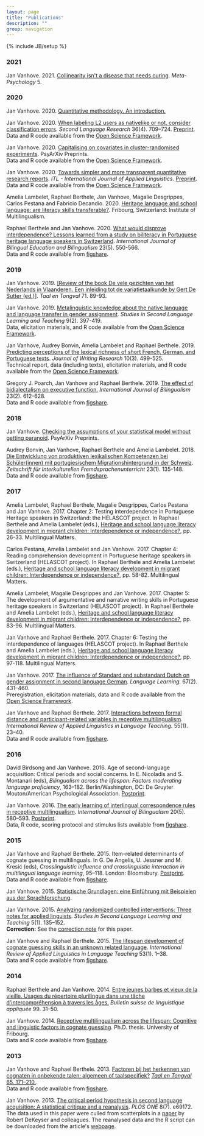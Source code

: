 ```yaml
---
layout: page
title: "Publications"
description: ""
group: navigation
---
```

{% include JB/setup %}

<div id = "pub">

<h3>2021</h3>

<p>Jan Vanhove. 2021.
<a href="https://doi.org/10.15626/MP.2021.2548">Collinearity isn't a disease that needs curing</a>.
<i>Meta-Psychology</i> 5.</p>

<h3>2020</h3>

<p>Jan Vanhove. 2020.
<a href="https://homeweb.unifr.ch/VanhoveJ/Pub/QuantMeth.pdf">Quantitative methodology. An introduction.</a></p>

<p>Jan Vanhove. 2020.
<a href="https://doi.org/10.1177/0267658319827055">When labeling L2 users as nativelike or not, consider classification errors</a>.
<i>Second Language Research</i> 36(4). 709&ndash;724.
<a href="https://doc.rero.ch/record/324140">Preprint</a>.<br />
Data and R code available from the <a href="https://osf.io/pxefv/">Open Science Framework</a>.
</p>

<p>Jan Vanhove. 2020.
<a href="https://doi.org/10.31234/osf.io/ef4zc">Capitalising on covariates in cluster-randomised experiments</a>. PsyArXiv Preprints.<br/>
Data and R code available from the <a href="https://osf.io/wzjra/">Open Science Framework</a>.</p>

<p>Jan Vanhove. 2020. 
<a href="https://doi.org/10.1075/itl.20010.van">Towards simpler and more transparent quantitative research reports</a>. 
<i>ITL - International Journal of Applied Linguistics.</i> <a href="https://doc.rero.ch/record/328689">Preprint</a>.<br /> 
Data and R code available from the <a href="https://osf.io/sg7cv/">Open Science Framework</a>.</p>

<p>Amelia Lambelet, Raphael Berthele, Jan Vanhove, Magalie Desgrippes, Carlos Pestana and Fabricio Decandio. 2020. 
<a href="http://www.institut-mehrsprachigkeit.ch/en/file/895/download?token=cSz47kV0">Heritage language and school language: are literacy skills transferable?</a>.
Fribourg, Switzerland: Institute of Multilingualism.</p>

<p>Raphael Berthele and Jan Vanhove. 2020. 
<a href = "https://dx.doi.org/10.1080/13670050.2017.1385590">What would disprove interdependence? Lessons learned from a study on biliteracy in Portuguese heritage language speakers in Switzerland</a>. 
<i>International Journal of Bilingual Education and Bilingualism</i> 23(5). 550-566.<br />
Data and R code available from <a href = "http://dx.doi.org/10.6084/m9.figshare.4861406">figshare</a>.</p>



<h3>2019</h3>

<p>Jan Vanhove. 2019.
<a href="https://doi.org/10.5117/TET2019.1.BOEK">[Review of the book De vele gezichten van het Nederlands in Vlaanderen. Een inleiding tot de variatietaalkunde by Gert De Sutter (ed.)]</a>.
<i>Taal en Tongval</i> 71. 89-93.

<p>Jan Vanhove. 2019.
<a href="https://homeweb.unifr.ch/VanhoveJ/Pub/papers/Vanhove2019c.pdf">Metalinguistic knowledge about the native language and language transfer in gender assignment</a>.
<i>Studies in Second Language Learning and Teaching</i> 9(2). 397-419.<br />
Data, elicitation materials, and R code available from the <a href="https://osf.io/d7cu2/">Open Science Framework</a>.</p>

<p>Jan Vanhove, Audrey Bonvin, Amelia Lambelet and Raphael Berthele. 2019.
<a href="http://www.jowr.org/abstracts/vol10_3/VanHove_et_al_2019_10_3_abstract.html">Predicting perceptions of the lexical richness of short French, German, and Portuguese texts</a>.
<i>Journal of Writing Research</i> 10(3). 499-525.<br />
Technical report, data (including texts), elicitation materials, and R code available from the <a href="https://osf.io/vw4pc/">Open Science Framework</a>.</p>

<p>Gregory J. Poarch, Jan Vanhove and Raphael Berthele. 2019. 
<a href="https://doi.org/10.1177/1367006918763132">The effect of bidialectalism on executive function.</a> 
<i>International Journal of Bilingualism</i> 23(2). 612-628.<br />
Data and R code available from <a href="http://doi.org/10.6084/m9.figshare.5379448">figshare</a>.</p>



<h3>2018</h3>

<p>Jan Vanhove.
<a href = "https://osf.io/zvawb">Checking the assumptions of your statistical model without getting paranoid</a>.
PsyArXiv Preprints.</p>

<p>Audrey Bonvin, Jan Vanhove, Raphael Berthele and Amelia Lambelet. 2018.
<a href="http://tujournals.ulb.tu-darmstadt.de/index.php/zif/article/view/886">Die Entwicklung von produktiven lexikalischen Kompetenzen bei Schüler(innen) mit portugiesischem Migrationshintergrund in der Schweiz</a>.
<i>Zeitschrift für Interkulturellen Fremdsprachenunterricht</i> 23(1). 135-148.<br />
Data and R code available from <a href="http://dx.doi.org/10.6084/m9.figshare.4578991">figshare</a>.</p>




<h3>2017</h3>

<p>Amelia Lambelet, Raphael Berthele, Magalie Desgrippes, Carlos Pestana and Jan Vanhove. 2017. Chapter 2: Testing interdependence in Portuguese Heritage speakers in Switzerland: the HELASCOT project. In Raphael Berthele and Amelia Lambelet (eds.), <a href="http://www.multilingual-matters.com/display.asp?k=9781783099030">Heritage and school language literacy development in migrant children: Interdependence or independence?</a>, pp. 26-33. Multilingual Matters.</p>

<p>Carlos Pestana, Amelia Lambelet and Jan Vanhove. 2017. Chapter 4: Reading comprehension development in Portuguese heritage speakers in Switzerland (HELASCOT project). In Raphael Berthele and Amelia Lambelet (eds.), <a href="http://www.multilingual-matters.com/display.asp?k=9781783099030">Heritage and school language literacy development in migrant children: Interdependence or independence?</a>, pp. 58-82. Multilingual Matters.</p>

<p>Amelia Lambelet, Magalie Desgrippes and Jan Vanhove. 2017. Chapter 5: The development of argumentative and narrative writing skills in Portuguese heritage speakers in Switzerland (HELASCOT project). In Raphael Berthele and Amelia Lambelet (eds.), <a href="http://www.multilingual-matters.com/display.asp?k=9781783099030">Heritage and school language literacy development in migrant children: Interdependence or independence?</a>, pp. 83-96. Multilingual Matters.</p>

<p>Jan Vanhove and Raphael Berthele. 2017. Chapter 6: Testing the interdependence of languages (HELASCOT project). In Raphael Berthele and Amelia Lambelet (eds.), <a href="http://www.multilingual-matters.com/display.asp?k=9781783099030">Heritage and school language literacy development in migrant children: Interdependence or independence?</a>, pp. 97-118. Multilingual Matters.</p>

<p>Jan Vanhove. 2017. <a href = "https://dx.doi.org/10.1111/lang.12230">The influence of Standard and substandard Dutch on gender assignment in second language German</a>. 
<i>Language Learning</i>. 67(2). 431&ndash;460.<br />
Preregistration, elicitation materials, data and R code available from the <a href = "https://osf.io/5ahzj/">Open Science Framework</a>.</p>

<p>Jan Vanhove and Raphael Berthele. 2017. <a href = "https://doi.org/10.1515/iral-2017-0007">Interactions between formal distance and participant-related variables in receptive multilingualism</a>. 
<i>International Review of Applied Linguistics in Language Teaching</i>. 55(1). 23&ndash;40.<br />
Data and R code available from <a href = "https://dx.doi.org/10.6084/m9.figshare.1172058.v3">figshare</a>.</p>



<h3>2016</h3>

<p>David Birdsong and Jan Vanhove. 2016.
Age of second-language acquisition: Critical periods and social concerns.
In E. Nicoladis and S. Montanari (eds), <i>Bilingualism across the lifespan: Factors moderating language proficiency</i>, 163&ndash;182. Berlin/Washington, DC: De Gruyter Mouton/American Psychological Association. <a href = "http://homeweb.unifr.ch/VanhoveJ/Pub/papers/AgeofSLA.pdf">Postprint</a>.</p>

<p>Jan Vanhove. 2016.
<a href = "http://dx.doi.org/10.1177/1367006915573338">The early learning of interlingual correspondence rules in receptive multilingualism</a>.
<i>International Journal of Bilingualism</i> 20(5). 580&ndash;593. 
<a href = "http://homeweb.unifr.ch/VanhoveJ/Pub/papers/Vanhove_CorrespondenceRules.pdf">Postprint</a>.<br />
Data, R code, scoring protocol and stimulus lists available from 
<a href = "http://hdl.handle.net/10.6084/m9.figshare.1291191">figshare</a>.</p>



<h3>2015</h3>

<p>Jan Vanhove and Raphael Berthele. 2015.
Item-related determinants of cognate guessing in multilinguals.
In G. De Angelis, U. Jessner and M. Kresić (eds), 
<i>Crosslinguistic influence and crosslinguistic interaction in multilingual language learning</i>, 95&ndash;118. 
London: Bloomsbury. <a href = "http://homeweb.unifr.ch/VanhoveJ/Pub/papers/ItemRelatedDeterminants.pdf">Postprint</a>.<br />
Data and R code available from 
<a href = "http://dx.doi.org/10.6084/m9.figshare.763246">figshare</a>.</p>

<p>Jan Vanhove. 2015.
<a href = "statintro.html">Statistische Grundlagen: eine Einführung mit Beispielen aus der Sprachforschung</a>.</p>

<p>Jan Vanhove. 2015.
<a href = "http://dx.doi.org/10.14746/ssllt.2015.5.1.7">Analyzing 
randomized controlled interventions: Three notes for applied linguists</a>.
<i>Studies in Second Language Learning and Teaching</i> 5(1). 135&ndash;152.<br />
<b>Correction:</b> See the <a href = "http://pressto.amu.edu.pl/index.php/ssllt/article/view/5827/5895">correction note</a> for this paper.</p>

<p>Jan Vanhove and Raphael Berthele. 2015.
<a href = "http://dx.doi.org/10.1515/iral-2015-0001">The lifespan development of 
cognate guessing skills in an unknown related language</a>.
<i>International Review of Applied Linguistics in Language Teaching</i> 53(1). 1&ndash;38.<br />
Data and R code available from <a href = "http://dx.doi.org/10.6084/m9.figshare.936924">figshare</a>.</p>



<h3>2014</h3>

<p>Raphael Berthele and Jan Vanhove. 2014.
<a href = "https://doc.rero.ch/record/255776?ln=en">Entre jeunes barbes et vieux de la vieille. Usages du répertoire plurilingue dans une tâche d'intercompréhension à travers les âges.</a>
<i>Bulletin suisse de linguistique appliquée</i> 99. 31&ndash;50.</p>

<p>Jan Vanhove. 2014.
<a href = "http://ethesis.unifr.ch/theses/downloads.php?file=VanhoveJ.pdf">Receptive multilingualism across the lifespan: Cognitive and linguistic factors in cognate guessing</a>.
Ph.D. thesis. University of Fribourg.<br />
Data and R code available from <a href = "http://dx.doi.org/10.6084/m9.figshare.795286">figshare</a>.</p>



<h3>2013</h3>

<p>Jan Vanhove and Raphael Berthele. 2013.
<a href = "http://homeweb.unifr.ch/VanhoveJ/Pub/papers/Cog4Talen/FactorenCognaatherkenning.pdf">Factoren bij het herkennen van cognaten in onbekende talen: algemeen of taalspecifiek?</a>
<a href = "http://dx.doi.org/10.5117/TET2013.2.VANH"><i>Taal en Tongval</i> 65. 171&ndash;210.</a>.<br />
Data and R code available from <a href = "http://dx.doi.org/10.6084/m9.figshare.1063422">figshare</a>.</p>

<p>Jan Vanhove. 2013.
<a href = "http://dx.doi.org/10.1371/journal.pone.0069172">The critical period hypothesis in second language acquisition: A statistical critique and a reanalysis</a>.
<i>PLOS ONE</i> 8(7). e69172.<br />
The data used in this paper were culled from scatterplots in a <a href = "http://dx.doi.org/10.1017/S0142716410000056">paper</a> by Robert DeKeyser and colleagues. 
The reanalysed data and the R script can be downloaded from the article's <a href = "http://dx.doi.org/10.1371/journal.pone.0069172">webpage</a>.</p>
